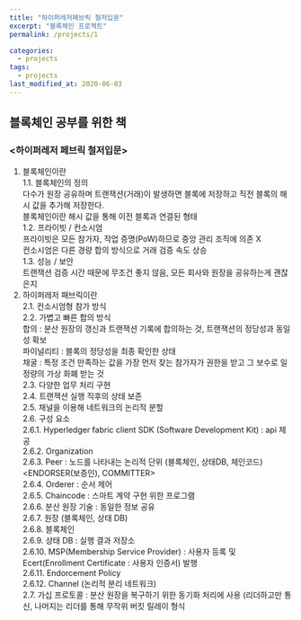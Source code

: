 ```yaml
---
title: "하이퍼레저페브릭 철저입문"
excerpt: "블록체인 프로젝트"
permalink: /projects/1

categories:
  - projects
tags:
  - projects
last_modified_at: 2020-06-03
---
```

## 블록체인 공부를 위한 책
### <하이퍼레저 페브릭 철저입문>
1. 블록체인이란  
    1.1.	블록체인의 정의  
            다수가 원장 공유하며 트랜잭션(거래)이 발생하면 블록에 저장하고 직전 블록의 해시 값을 추가해 저장한다.  
            블록체인이란 해시 값을 통해 이전 블록과 연결된 형태  
    1.2.    프라이빗 / 컨소시엄  
            프라이빗은 모든 참가자, 작업 증명(PoW)하므로 중앙 관리 조직에 의존 X  
            컨소시엄은 다른 경량 합의 방식으로 거래 검증 속도 상승  
    1.3.	성능 / 보안  
            트랜잭션 검증 시간 때문에 무조건 좋지 않음, 모든 회사와 원장을 공유하는게 괜찮은지  
2.	하이퍼레저 패브릭이란  
    2.1.	컨소시엄형 참가 방식  
    2.2.	가볍고 빠른 합의 방식  
        합의 : 분산 원장의 갱신과 트랜잭션 기록에 합의하는 것, 트랜잭션의 정당성과 동일성 확보  
        파이널리티 : 블록의 정당성을 최종 확인한 상태  
        채굴 : 특정 조건 만족하는 값을 가장 먼저 찾는 참가자가 권한을 받고 그 보수로 일정량의 가상 화폐 받는 것  
    2.3.	다양한 업무 처리 구현  
    2.4.	트랜잭션 실행 직후의 상태 보존  
    2.5.	채널을 이용해 네트워크의 논리적 분할  
    2.6.	구성 요소  
        2.6.1.	Hyperledger fabric client SDK (Software Development Kit) : api 제공  
        2.6.2.	Organization  
        2.6.3.	Peer : 노드를 나타내는 논리적 단위 (블록체인, 상태DB, 체인코드) <ENDORSER(보증인), COMMITTER>  
        2.6.4.	Orderer : 순서 제어  
        2.6.5.	Chaincode : 스마트 계약 구현 위한 프로그램  
        2.6.6.	분산 원장 기술 : 동일한 정보 공유  
        2.6.7.	원장 (블록체인, 상태 DB)  
        2.6.8.	블록체인  
        2.6.9.	상태 DB : 실행 결과 저장소  
        2.6.10.	MSP(Membership Service Provider) : 사용자 등록 및 Ecert(Enrollment Certificate : 사용자 인증서) 발행  
        2.6.11.	Endorcement Policy  
        2.6.12.	Channel (논리적 분리 네트워크)  
    2.7.	가십 프로토콜 : 분산 원장을 복구하기 위한 동기화 처리에 사용 (리더하고만 통신, 나머지는 리더를 통해 무작위 버킷 릴레이 형식  